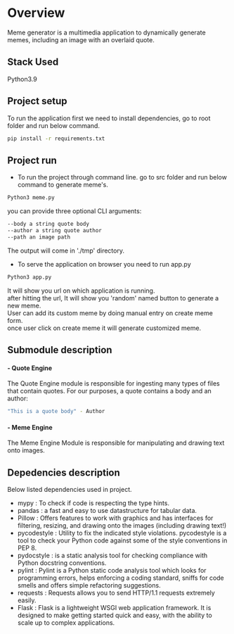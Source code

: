 # Overview

Meme generator is a multimedia application to dynamically generate memes, including an image with an overlaid quote.

## Stack Used
Python3.9

## Project setup
To run the application first we need to install dependencies, go to root folder and run below command.

```bash
pip install -r requirements.txt
```
## Project run
- To run the project through command line. go to src folder and run below command to generate meme's.
```bash 
Python3 meme.py
```
you can provide three optional CLI arguments:
```bash 
--body a string quote body
--author a string quote author
--path an image path
```
The output will come in './tmp' directory.

- To serve the application on browser you need to run app.py
```bash 
Python3 app.py
```
It will show you url on which application is running.<br />
after hitting the url, It will show you 'random' named button to generate a new meme. <br />
User can add its custom meme by doing manual entry on create meme form. <br />
once user click on create meme it will generate customized meme.

## Submodule description
#### - Quote Engine
The Quote Engine module is responsible for ingesting many types of files that contain quotes. For our purposes, a quote contains a body and an author:
```bash
"This is a quote body" - Author
```
#### - Meme Engine
The Meme Engine Module is responsible for manipulating and drawing text onto images.

## Depedencies description

Below listed dependencies used in project.
 - mypy :  To check if code is respecting the type hints.
 - pandas : a fast and easy to use datastructure for tabular data.
 - Pillow : Offers features to work with graphics and has interfaces for filtering, resizing, and drawing onto the images (including drawing text!)
 - pycodestyle : Utility to fix the indicated style violations. pycodestyle is a tool to check your Python code against some of the style conventions in PEP 8.
 - pydocstyle :  is a static analysis tool for checking compliance with Python docstring conventions.
 - pylint : Pylint is a Python static code analysis tool which looks for programming errors, helps enforcing a coding standard, sniffs for code smells and offers simple refactoring suggestions.
 - requests : Requests allows you to send HTTP/1.1 requests extremely easily. 
 - Flask : Flask is a lightweight WSGI web application framework. It is designed to make getting started quick and easy, with the ability to scale up to complex applications.
